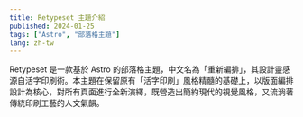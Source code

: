 ```yaml
---
title: Retypeset 主題介紹
published: 2024-01-25
tags: ["Astro", "部落格主題"]
lang: zh-tw
---
```


Retypeset 是一款基於 Astro 的部落格主題，中文名為「重新編排」，其設計靈感源自活字印刷術。本主題在保留原有「活字印刷」風格精髓的基礎上，以版面編排設計為核心，對所有頁面進行全新演繹，既營造出簡約現代的視覺風格，又流淌著傳統印刷工藝的人文氣韻。
